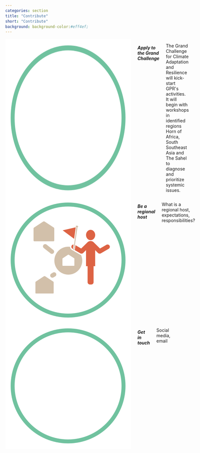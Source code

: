 ```yaml
---
categories: section
title: "Contribute"
short: "Contribute"
background: background-color:#eff4ef;
---
```


<div class="row">
  <div class="medium-4 columns">
  <img src="img/regional2.svg" />
	<h5>Apply to the Grand Challenge</h5>
	<p class="captions">The Grand Challenge for Climate Adaptation and Resilience will kick-start GPR's activities. It will begin with workshops in identified regions Horn of Africa, South Southeast Asia and The Sahel to diagnose and prioritize systemic issues.</p>
	</div>
  <div class="medium-4 columns">
  <img src="img/bepartner.svg" />
  <h5>Be a regional host</h5>
	<p class="captions">What is a regional host, expectations, responsibilities?</p>
	</div>
  <div class="medium-4 columns">
  <img src="img/regional2.svg" />
  <h5>Get in touch</h5>
	<p class="captions">Social media, email</p>
	</div>
</div>

